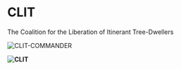 # CLIT
The Coalition for the Liberation of Itinerant Tree-Dwellers

![CLIT-COMMANDER](https://github.com/TomSkywalker/CLIT/assets/109879398/734cd881-e5e8-4bab-9813-e43f1e151424)

<b>

![CLIT](https://github.com/TomSkywalker/CLIT/assets/109879398/8afe1412-df09-4745-807b-f69d2fe40bd7)
